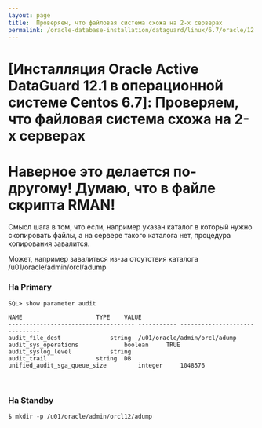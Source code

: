 ```yaml
---
layout: page
title:  Проверяем, что файловая система схожа на 2-х серверах
permalink: /oracle-database-installation/dataguard/linux/6.7/oracle/12.1/check-duplicate-env/
---
```


# [Инсталляция Oracle Active DataGuard 12.1 в операционной системе Centos 6.7]: Проверяем, что файловая система схожа на 2-х серверах


# Наверное это делается по-другому! Думаю, что в файле скрипта RMAN!


Смысл шага в том, что если, например указан каталог в который нужно скопировать файлы, а на сервере такого каталога нет, процедура копирования завалится.

Может, например завалиться из-за отсутствия каталога /u01/oracle/admin/orcl/adump


### На Primary

	SQL> show parameter audit

	NAME				     TYPE	 VALUE
	------------------------------------ ----------- ------------------------------
	audit_file_dest 		     string	 /u01/oracle/admin/orcl/adump
	audit_sys_operations		     boolean	 TRUE
	audit_syslog_level		     string
	audit_trail			     string	 DB
	unified_audit_sga_queue_size	     integer	 1048576


<br/>

### На Standby


	$ mkdir -p /u01/oracle/admin/orcl12/adump
